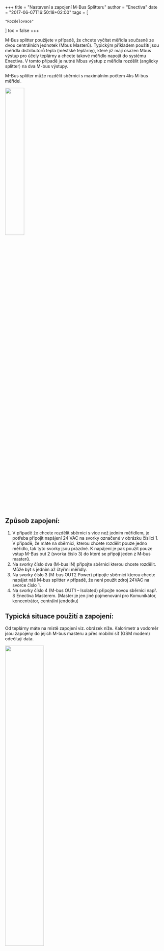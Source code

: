 +++
title = "Nastavení a zapojení M-Bus Splitteru"
author = "Enectiva"
date = "2017-06-07T16:50:18+02:00"
tags = [
    
    "Rozdelovace"
]
toc = false
+++

M-Bus splitter použijete v případě, že chcete vyčítat měřidla současně ze dvou centrálních jednotek (Mbus Masterů). Typickým příkladem použití jsou měřidla distributorů tepla (městské teplárny), které již mají osazen Mbus výstup pro účely teplárny a chcete takové měřidlo napojit do systému Enectiva. V tomto případě je nutné Mbus výstup z měřidla rozdělit (anglicky splitter) na dva M-bus výstupy.

M-Bus splitter může rozdělit sběrnici s maximálním počtem 4ks M-bus měřidel.

<img class="center" src="/images/m-bus-splitter.jpg" style="width:35%"></img>

## Způsob zapojení:

1. V případě že chcete rozdělit sběrnici s více než jedním měřidlem, je potřeba připojit napájení 24 VAC na svorky označené v obrázku číslicí 1. V případě, že máte na sběrnici, kterou chcete rozdělit pouze jedno měřidlo, tak tyto svorky jsou prázdné. K napájení je pak použit pouze vstup M-Bus out 2 (svorka číslo 3) do které se připojí jeden z M-bus masterů.
2. Na svorky číslo dva (M-bus IN) připojte sběrnici kterou chcete rozdělit. Může být s jedním až čtyřmi měřidly.
3. Na svorky číslo 3 (M-bus OUT2 Power) připojte sběrnici kterou chcete napájet náš M-bus splitter v případě, že není použit zdroj 24VAC na svorce číslo 1.
4. Na svorky číslo 4 (M-bus OUT1 – Isolated) připojte novou sběrnici např. S Enectiva Masterem. (Master je jen jiné pojmenování pro Komunikátor, koncentrátor, centrální jendotku)

## Typická situace použití a zapojení:
Od teplárny máte na místě zapojení viz. obrázek níže. Kalorimetr a vodoměr jsou zapojeny do jejich M-bus masteru a přes mobilní síť (GSM modem) odečítají data.

<img class="center" src="/images/calorimeter-watermeter-to-mbusmaster.jpg" style="width:50%"></img>

Vy potřebujete odečítat do Enectivy pouze Kalorimetr, tzn. Část sběrnice (M-bus 1 kabelu) s kalorimetrem je potřeba rozdělit na dva nezávislé segmenty pomocí splitteru. Vznikne situace na obrázku. Původní M-bus 1 kabel z kalorimetru je rozdělen na M-bus 1 do původního masteru a M-bus 2 do Enectiva Masteru. (Master=Centrální jednotka= Komunikátor= Koncentrátor)

<img class="center" src="/images/calorimeter-watermeter-to-enectiva.jpg" style="width:50%"></img>

Pro nastavení M-bus splitteru se použijí pouze barevné jumpery (zkratovací propojky) na horní hraně M-Bus splitteru

<img class="center" src="/images/short-circuit-jumper-mbus.jpg"></img>

## Uvedení do provoz:

1. Po připojení napájení ať už přes 24 VAC nebo Mbus OUT2 Power svorky se chvíli nic neděje. Až po cca 1-3min začnou blikat diody. Chvíli to trvá než se nabijí obvody.
2. Po připojení všech sběrnic jak vstupní tak obou výstupních je potřeba proskenovat sběrnici. Je potřeba vytáhnout žlutý jumper a zase ho nasadit zpět. Pak budete asi 10min čekat za konstatního blikání diody u M-bus In. Po skončení skenování sběrnice bude tato dioda blikat v intervalu 12 sekund. 1 bliknutí znamená, že je na sběrnici jedno měřidlo, 2 bliknutí znamenají 2 měřidla atd.
3. Modrý Jumper na pozici 2 vždy nechte sepnutý v případě že rychlost na sběrnici M-Bus IN je 2400 bd/s. (typicky to tak je)
4. Černé jumpery 3 a 4 nechte vždy rozepnuté. Mbus master bude vyčítat vždy po 1min data z měřidel na straně M-bus IN.
5. Červený jumper na pozici 5 vždy nechte sepnutý pokud je rychlost sběrnice na Mbus OUT 2 2400bd/s.(typicky to tak je)

## POZOR V PŘÍPADĚ PROBLÉMU!!!

1. Všechny kabely musí být správně připojeny
2. Napětí na M-bus IN musí být větší jak 23 V DC
3. Napětí na M-bus OUT 2 musí být větší jak 26 V DC
4. Všechna měřidla na segmentu sběrnice připojeném do M-bus IN musí mít unikátní primární M-bus adresu.

**Pokud problém přetrvává kontaktujete Tým Enectiva.**

